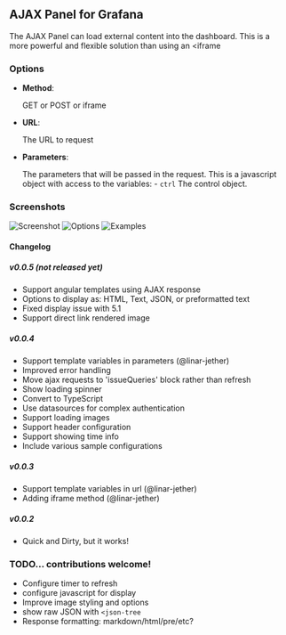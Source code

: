 ## AJAX Panel for Grafana

The AJAX Panel can load external content into the dashboard. This is a more powerful and flexible solution than
using an <iframe

### Options

* **Method**:

  GET or POST or iframe

* **URL**:

  The URL to request

* **Parameters**:

  The parameters that will be passed in the request. This is a javascript object with access to the variables: - `ctrl` The control object.

### Screenshots

![Screenshot](https://raw.githubusercontent.com/ryantxu/ajax-panel/master/src/img/screenshot.png)
![Options](https://raw.githubusercontent.com/ryantxu/ajax-panel/master/src/img/screenshot-ajax-options.png)
![Examples](https://raw.githubusercontent.com/ryantxu/ajax-panel/master/src/img/screenshot-examples.png)

#### Changelog

##### v0.0.5 (not released yet)

* Support angular templates using AJAX response
* Options to display as: HTML, Text, JSON, or preformatted text
* Fixed display issue with 5.1
* Support direct link rendered image


##### v0.0.4

* Support template variables in parameters (@linar-jether)
* Improved error handling
* Move ajax requests to 'issueQueries' block rather than refresh
* Show loading spinner
* Convert to TypeScript
* Use datasources for complex authentication
* Support loading images
* Support header configuration
* Support showing time info
* Include various sample configurations

##### v0.0.3

* Support template variables in url (@linar-jether)
* Adding iframe method (@linar-jether)

##### v0.0.2

* Quick and Dirty, but it works!

### TODO... contributions welcome!

* Configure timer to refresh
* configure javascript for display
* Improve image styling and options
* show raw JSON with `<json-tree`
* Response formatting: markdown/html/pre/etc?
